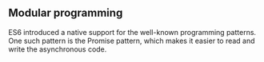 ## Modular programming

ES6 introduced a native support for the well-known programming patterns. One such pattern is the Promise pattern, which makes it easier to read and write the asynchronous code.
